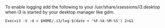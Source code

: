 To enable logging add the following to your /usr/share/xsessions/i3.desktop when i3 is started by your desktop manager like gdm.
```
Exec=i3 -V -d > $HOME/.i3/log-$(date + '%F-%k-%M-%S') 2>&1
```
